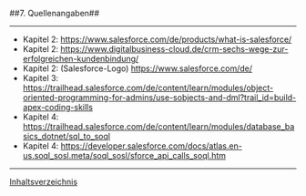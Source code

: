 ##7. Quellenangaben##
__________

* Kapitel 2: https://www.salesforce.com/de/products/what-is-salesforce/ 
* Kapitel 2: https://www.digitalbusiness-cloud.de/crm-sechs-wege-zur-erfolgreichen-kundenbindung/ 
* Kapitel 2: (Salesforce-Logo) https://www.salesforce.com/de/ 
* Kapitel 3: https://trailhead.salesforce.com/de/content/learn/modules/object-oriented-programming-for-admins/use-sobjects-and-dml?trail_id=build-apex-coding-skills 
* Kapitel 4: https://trailhead.salesforce.com/de/content/learn/modules/database_basics_dotnet/sql_to_soql 
* Kapitel 4: https://developer.salesforce.com/docs/atlas.en-us.soql_sosl.meta/soql_sosl/sforce_api_calls_soql.htm   

__________

[Inhaltsverzeichnis](Inhaltsverzeichnis.md)